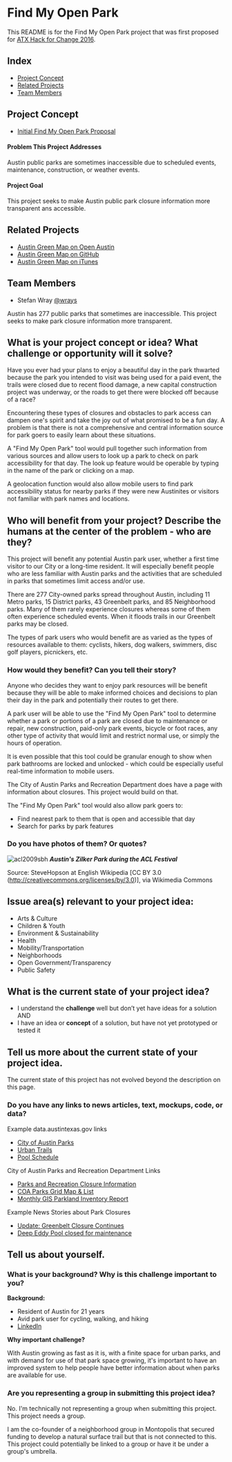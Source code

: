 # Find My Open Park

This README is for the Find My Open Park project that was first proposed for [ATX Hack for Change 2016](https://github.com/atxhack4change/2016-project-proposals).

## Index
* [Project Concept](#project-concept)
* [Related Projects](#related-projects)
* [Team Members](#team-members)

## <a name="project-concept"></a>Project Concept

* [Initial Find My Open Park Proposal](https://github.com/atxhack4change/2016-project-proposals/issues/27)

#### Problem This Project Addresses
Austin public parks are sometimes inaccessible due to scheduled events, maintenance, construction, or weather events. 

#### Project Goal
This project seeks to make Austin public park closure information more transparent ans accessible.

## <a name="related-projects"></a>Related Projects

* [Austin Green Map on Open Austin](http://www.open-austin.org/austingreenmap/)
* [Austin Green Map on GitHub](https://github.com/open-austin/austingreenmap)
* [Austin Green Map on iTunes](https://itunes.apple.com/us/app/green-map-interactive-map/id1022734155?mt=8)


## <a name="team-members"></a>Team Members
* Stefan Wray [@wrays](https://github.com/wrays)





Austin has 277 public parks that sometimes are inaccessible. This project seeks to make park closure information more transparent.

## What is your project concept or idea? What challenge or opportunity will it solve?

Have you ever had your plans to enjoy a beautiful day in the park thwarted because the park you intended to visit was being used for a paid event, the trails were closed due to recent flood damage, a new capital construction project was underway, or the roads to get there were blocked off because of a race?

Encountering these types of closures and obstacles to park access can dampen one's spirit and take the joy out of what promised to be a fun day. A problem is that there is not a comprehensive and central information source for park goers to easily learn about these situations.

A "Find My Open Park" tool would pull together such information from various sources and allow users to look up a park to check on park accessibility for that day. The look up feature would be operable by typing in the name of the park or clicking on a map.

A geolocation function would also allow mobile users to find park accessibility status for nearby parks if they were new Austinites or visitors not familiar with park names and locations.

## Who will benefit from your project? Describe the humans at the center of the problem - who are they?

This project will benefit any potential Austin park user, whether a first time visitor to our City or a long-time resident. It will especially benefit people who are less familiar with Austin parks and the activities that are scheduled in parks that sometimes limit access and/or use.

There are 277 City-owned parks spread throughout Austin, including 11 Metro parks, 15 District parks, 43 Greenbelt parks, and 85 Neighborhood parks. Many of them rarely experience closures whereas some of them often experience scheduled events. When it floods trails in our Greenbelt parks may be closed.

The types of park users who would benefit are as varied as the types of resources available to them: cyclists, hikers, dog walkers, swimmers, disc golf players, picnickers, etc.

### How would they benefit? Can you tell their story?

Anyone who decides they want to enjoy park resources will be benefit because they will be able to make informed choices and decisions to plan their day in the park and potentially their routes to get there.

A park user will be able to use the "Find My Open Park" tool to determine whether a park or portions of a park are closed due to maintenance or repair, new construction, paid-only park events, bicycle or foot races, any other type of activity that would limit and restrict normal use, or simply the hours of operation.

It is even possible that this tool could be granular enough to show when park bathrooms are locked and unlocked - which could be especially useful real-time information to mobile users.

The City of Austin Parks and Recreation Department does have a page with information about closures. This project would build on that.

The "Find My Open Park" tool would also allow park goers to:

- Find nearest park to them that is open and accessible that day
- Search for parks by park features

### Do you have photos of them? Or quotes?

![acl2009sbh](https://cloud.githubusercontent.com/assets/18127194/15457509/388909c8-2050-11e6-9f02-31d8506ab573.jpg)
_**Austin's Zilker Park during the ACL Festival**_

Source: SteveHopson at English Wikipedia [CC BY 3.0 (http://creativecommons.org/licenses/by/3.0)], via Wikimedia Commons

## Issue area(s) relevant to your project idea:

- Arts & Culture
- Children & Youth
- Environment & Sustainability
- Health
- Mobility/Transportation
- Neighborhoods
- Open Government/Transparency
- Public Safety

## What is the current state of your project idea?

- I understand the **challenge** well but don’t yet have ideas for a solution
AND
- I have an idea or **concept** of a solution, but have not yet prototyped or tested it

## Tell us more about the current state of your project idea.

The current state of this project has not evolved beyond the description on this page.

### Do you have any links to news articles, text, mockups, code, or data?

Example data.austintexas.gov links

- [City of Austin Parks](https://data.austintexas.gov/dataset/City-Of-Austin-Parks/99qw-4ixs)
- [Urban Trails](https://data.austintexas.gov/Government/Urban-Trails/bxbe-ndaw)
- [Pool Schedule](https://data.austintexas.gov/Neighborhood/Pool-Schedule2015/xaxa-886r)

City of Austin Parks and Recreation Department Links
- [Parks and Recreation Closure Information](http://austintexas.gov/parkclosures)
- [COA Parks Grid Map & List](http://www.austintexas.gov/sites/default/files/files/Parks/GIS/Inventory/COA_Parks_Grid_Map_and_List.pdf)
- [Monthly GIS Parkland Inventory Report](http://www.austintexas.gov/sites/default/files/files/Parks/GIS/Inventory/Austin_PARD_Has.pdf)

Example News Stories about Park Closures
- [Update: Greenbelt Closure Continues](http://www.austinchronicle.com/daily/news/2015-05-12/update-greenbelt-closure-continues/)
- [Deep Eddy Pool closed for maintenance](http://www.statesman.com/news/news/deep-eddy-pool-closed-for-maintenance-monday-until/nqKfW/)

## Tell us about yourself. 

### What is your background? Why is this challenge important to you? 

**Background:**
- Resident of Austin for 21 years
- Avid park user for cycling, walking, and hiking
- [LinkedIn](https://www.linkedin.com/in/stefanwray)

**Why important challenge?**

With Austin growing as fast as it is, with a finite space for urban parks, and with demand for use of that park space growing, it's important to have an improved system to help people have better information about when parks are available for use.

### Are you representing a group in submitting this project idea? 

No. I'm technically not representing a group when submitting this project. This project needs a group. 

I am the co-founder of a neighborhood group in Montopolis that secured funding to develop a natural surface trail but that is not connected to this. This project could potentially be linked to a group or have it be under a group's umbrella.
